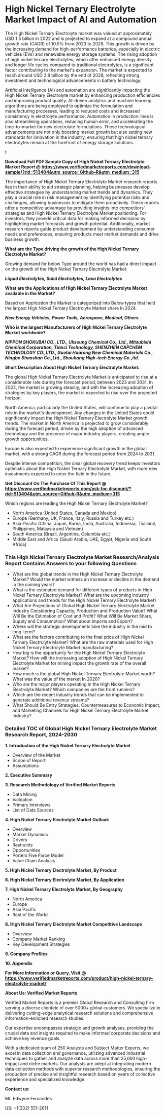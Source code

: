 <meta name="title" content="Global  High Nickel Ternary Electrolyte Market Impact of AI and Automation"><meta name="description" content="  The High Nickel Ternary Electrolyte market was valued at approximately USD 1.5 billion in 2022 and is projected to expand at a compound annual growth rate (CAGR) of "><meta name="title" content=" High Nickel Ternary Electrolyte Market Size, Share, Scope, Trends, Growth, Opportunities, Analysis, Forecast"> <h1>High Nickel Ternary Electrolyte Market Impact of AI and Automation</h1> <p>The High Nickel Ternary Electrolyte market was valued at approximately USD 1.5 billion in 2022 and is projected to expand at a compound annual growth rate (CAGR) of 10.5% from 2023 to 2028. This growth is driven by the increasing demand for high-performance batteries, especially in electric vehicles (EVs) and renewable energy storage systems. The rising adoption of high nickel ternary electrolytes, which offer enhanced energy density and longer life cycles compared to traditional electrolytes, is a significant factor contributing to the market's expansion. The market is expected to reach around USD 2.8 billion by the end of 2028, reflecting strong investment and technological advancements in battery technology.</p> <p>Artificial Intelligence (AI) and automation are significantly impacting the High Nickel Ternary Electrolyte market by enhancing production efficiencies and improving product quality. AI-driven analytics and machine learning algorithms are being employed to optimize the formulation and manufacturing processes, leading to reduced costs and increased consistency in electrolyte performance. Automation in production lines is also streamlining operations, reducing human error, and accelerating the time-to-market for new electrolyte formulations. These technological advancements are not only boosting market growth but also setting new standards for innovation in the industry, ensuring that high nickel ternary electrolytes remain at the forefront of energy storage solutions.</p> t</p><p id="" class=""><strong>Download Full PDF Sample Copy of High Nickel Ternary Electrolyte Market Report @ <a href="https://www.verifiedmarketreports.com/download-sample/?rid=513404&utm_source=Github-R&utm_medium=315" target="_blank">https://www.verifiedmarketreports.com/download-sample/?rid=513404&utm_source=Github-R&utm_medium=315</a></strong></p><p>The importance of&nbsp;High Nickel Ternary Electrolyte Market research reports lies in their ability to aid strategic planning, helping businesses develop effective strategies by understanding market trends and dynamics. They play a crucial role in risk management by identifying potential risks and challenges, allowing businesses to mitigate them proactively. These reports offer a competitive advantage by providing insights into competitors' strategies and High Nickel Ternary Electrolyte Market positioning. For investors, they provide critical data for making informed decisions by highlighting market forecasts and growth potential. Additionally, market research reports guide product development by understanding consumer needs and preferences, ensuring products meet market demands and drive business growth.</p><p><strong>What are the&nbsp;Type driving the growth of the High Nickel Ternary Electrolyte Market?</strong></p><p id="" class="">Growing demand for below Type around the world has had a direct impact on the growth of the High Nickel Ternary Electrolyte Market:</p><em><strong>Liquid Electrolytes, Solid Electrolytes, Lava Electrolytes</strong></em></p><strong>What are the&nbsp;Applications&nbsp;of High Nickel Ternary Electrolyte Market available in the Market?</strong></p><p id="" class="">Based on Application the Market is categorized into Below types that held the largest High Nickel Ternary Electrolyte Market share In 2024.</p><em><strong>New Energy Vehicles, Power Tools, Aerospace, Medical, Others</strong></em></p><strong>Who is the largest Manufacturers of High Nickel Ternary Electrolyte Market worldwide?</strong></p><p><em><strong>NIPPON SHOKUBAI CO., LTD., Ukseung Chemical Co., Ltd., Mitsubishi Chemical Corporation, Tianci Technology, SHENZHEN CAPCHEM TECHNOLOGY CO.,LTD., Guotai Huarong New Chemical Materials Co., Ningbo Shanshan Co.,Ltd., Shouhang High-tech Energy Co.,ltd.</strong></em></p><p id="" class=""><strong>Short Description About High Nickel Ternary Electrolyte Market:</strong></p><p>The global High Nickel Ternary Electrolyte Market is anticipated to rise at a considerable rate during the forecast period, between 2023 and 2031. In 2022, the market is growing steadily, and with the increasing adoption of strategies by key players, the market is expected to rise over the projected horizon.</p><p>North America, particularly the United States, will continue to play a pivotal role in the market's development. Any changes in the United States could significantly impact the High Nickel Ternary Electrolyte Market growth trends. The market in North America is projected to grow considerably during the forecast period, driven by the high adoption of advanced technology and the presence of major industry players, creating ample growth opportunities.</p><p>Europe is also expected to experience significant growth in the global market, with a strong CAGR during the forecast period from 2024 to 2031.</p><p>Despite intense competition, the clear global recovery trend keeps investors optimistic about the High Nickel Ternary Electrolyte Market, with more new investments expected to enter the field in the future.</p><p id="" class=""><strong>Get Discount On The Purchase Of This Report @ <a href="https://www.verifiedmarketreports.com/ask-for-discount/?rid=513404&utm_source=Github-R&utm_medium=315" target="_blank">https://www.verifiedmarketreports.com/ask-for-discount/?rid=513404&utm_source=Github-R&utm_medium=315</a></strong></p>Which regions are leading the High Nickel Ternary Electrolyte Market?</p><ul><li>North America (United States, Canada and Mexico)</li><li>Europe (Germany, UK, France, Italy, Russia and Turkey etc.)</li><li>Asia-Pacific (China, Japan, Korea, India, Australia, Indonesia, Thailand, Philippines, Malaysia and Vietnam)</li><li>South America (Brazil, Argentina, Columbia etc.)</li><li>Middle East and Africa (Saudi Arabia, UAE, Egypt, Nigeria and South Africa)</li></ul><h3 id="" class="">This High Nickel Ternary Electrolyte Market Research/Analysis Report Contains Answers to your following Questions</h3><ul><li>What are the global trends in the High Nickel Ternary Electrolyte Market? Would the market witness an increase or decline in the demand in the coming years?</li><li>What is the estimated demand for different types of products in High Nickel Ternary Electrolyte Market? What are the upcoming industry applications and trends for the High Nickel Ternary Electrolyte Market?</li><li>What Are Projections of Global High Nickel Ternary Electrolyte Market Industry Considering Capacity, Production and Production Value? What Will Be the Estimation of Cost and Profit? What Will Be Market Share, Supply and Consumption? What about imports and Export?</li><li>Where will the strategic developments take the industry in the mid to long-term?</li><li>What are the factors contributing to the final price of High Nickel Ternary Electrolyte Market? What are the raw materials used for High Nickel Ternary Electrolyte Market manufacturing?</li><li>How big is the opportunity for the High Nickel Ternary Electrolyte Market? How will the increasing adoption of High Nickel Ternary Electrolyte Market for mining impact the growth rate of the overall market?</li><li>How much is the global High Nickel Ternary Electrolyte Market worth? What was the value of the market In 2020?</li><li>Who are the major players operating in the High Nickel Ternary Electrolyte Market? Which companies are the front runners?</li><li>Which are the recent industry trends that can be implemented to generate additional revenue streams?</li><li>What Should Be Entry Strategies, Countermeasures to Economic Impact, and Marketing Channels for High Nickel Ternary Electrolyte Market Industry?</li></ul><h3 id="" class="">Detailed TOC of Global High Nickel Ternary Electrolyte Market Research Report, 2024-2030</h3><p id="" class=""><strong>1. Introduction of the High Nickel Ternary Electrolyte Market</strong></p><ul><li>Overview of the Market</li><li>Scope of Report</li><li>Assumptions</li></ul><p id="" class=""><strong>2. Executive Summary</strong></p><p id="" class=""><strong>3. Research Methodology of Verified Market Reports</strong></p><ul><li>Data Mining</li><li>Validation</li><li>Primary Interviews</li><li>List of Data Sources</li></ul><p id="" class=""><strong>4. High Nickel Ternary Electrolyte Market Outlook</strong></p><ul><li>Overview</li><li>Market Dynamics</li><li>Drivers</li><li>Restraints</li><li>Opportunities</li><li>Porters Five Force Model</li><li>Value Chain Analysis</li></ul><p id="" class=""><strong>5. High Nickel Ternary Electrolyte Market, By Product</strong></p><p id="" class=""><strong>6. High Nickel Ternary Electrolyte Market, By Application</strong></p><p id="" class=""><strong>7. High Nickel Ternary Electrolyte Market, By Geography</strong></p><ul><li>North America</li><li>Europe</li><li>Asia Pacific</li><li>Rest of the World</li></ul><p id="" class=""><strong>8. High Nickel Ternary Electrolyte Market Competitive Landscape</strong></p><ul><li>Overview</li><li>Company Market Ranking</li><li>Key Development Strategies</li></ul><p id="" class=""><strong>9. Company Profiles</strong></p><p id="" class=""><strong>10. Appendix</strong></p><p id="" class=""><strong>For More Information or Query, Visit @ <a href="https://www.verifiedmarketreports.com/product/high-nickel-ternary-electrolyte-market/" target="_blank">https://www.verifiedmarketreports.com/product/high-nickel-ternary-electrolyte-market/</a></strong></p><p id="" class=""><strong>About Us: Verified Market Reports</strong></p><p id="" class="">Verified Market Reports is a premier Global Research and Consulting firm serving a diverse clientele of over 5000+ global customers. We specialize in delivering cutting-edge analytical research solutions and comprehensive information-enriched research studies.</p><p id="" class="">Our expertise encompasses strategic and growth analyses, providing the crucial data and insights required to make informed corporate decisions and achieve key revenue goals.</p><p id="" class="">With a dedicated team of 250 Analysts and Subject Matter Experts, we excel in data collection and governance, utilizing advanced industrial techniques to gather and analyze data across more than 25,000 high-impact and niche markets. Our analysts are adept at integrating modern data collection methods with superior research methodologies, ensuring the production of precise and insightful research based on years of collective experience and specialized knowledge.</p><p id="" class=""><strong>Contact us:</strong></p><p id="" class="">Mr. Edwyne Fernandes</p><p id="" class="">US: +1(302) 551-2611</p>